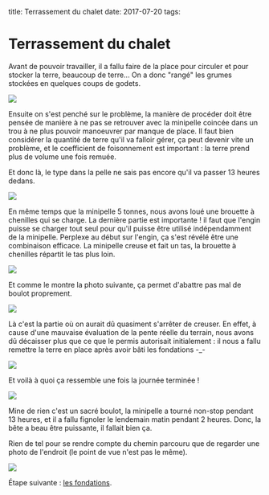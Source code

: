 title: Terrassement du chalet
date: 2017-07-20
tags:

# Terrassement du chalet

Avant de pouvoir travailler, il a fallu faire de la place pour circuler et pour stocker la terre, beaucoup de terre... On a donc "rangé" les grumes stockées en quelques coups de godets.

<img src="images/chalet/terrassement/deplacement_grumes.JPG"/>

Ensuite on s'est penché sur le problème, la manière de procéder doit être pensée de manière à ne pas se retrouver avec la minipelle coincée dans un trou à ne plus pouvoir manoeuvrer par manque de place. Il faut bien considérer la quantité de terre qu'il va falloir gérer, ça peut devenir vite un problème, et le coefficient de foisonnement est important : la terre prend plus de volume une fois remuée.

Et donc là, le type dans la pelle ne sais pas encore qu'il va passer 13 heures dedans.

<img src="images/chalet/terrassement/pelliste.JPG"/>

En même temps que la minipelle 5 tonnes, nous avons loué une brouette à chenilles qui se charge. La dernière partie est importante ! il faut que l'engin puisse se charger tout seul pour qu'il puisse être utilisé indépendamment de la minipelle. Perplexe au début sur l'engin, ça s'est révélé être une combinaison efficace. La minipelle creuse et fait un tas, la brouette à chenilles répartit le tas plus loin. 

<img src="images/chalet/terrassement/combo.JPG"/>

Et comme le montre la photo suivante, ça permet d'abattre pas mal de boulot proprement.

<img src="images/chalet/terrassement/terre_partout.JPG"/>

Là c'est la partie où on aurait dû quasiment s'arrêter de creuser. En effet, à cause d'une mauvaise évaluation de la pente réelle du terrain, nous avons dû décaisser plus que ce que le permis autorisait initialement : il nous a fallu remettre la terre en place après avoir bâti les fondations -_-

<img src="images/chalet/terrassement/rendu_intermediaire.JPG"/>

Et voilà à quoi ça ressemble une fois la journée terminée !

<img src="images/chalet/terrassement/rendu_final.JPG"/>

Mine de rien c'est un sacré boulot, la minipelle a tourné non-stop pendant 13 heures, et il a fallu fignoler le lendemain matin pendant 2 heures. Donc, la bête a beau être puissante, il fallait bien ça.

Rien de tel pour se rendre compte du chemin parcouru que de regarder une photo de l'endroit (le point de vue n'est pas le même).

<img src="images/chalet/terrassement/avant_terrassement.jpg"/>

&Eacute;tape suivante : [les fondations]({filename}/chalet/fondations.md).
